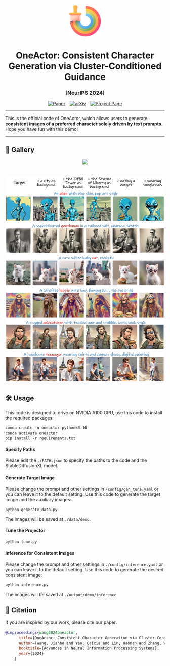 <p align="center">
  <img src="assets/icon.png" height=100>
</p>
<div align="center">

# OneActor: Consistent Character Generation via Cluster-Conditioned Guidance

### [NeurIPS 2024]

[![Paper](https://img.shields.io/badge/Paper-gray)](https://arxiv.org/pdf/2404.10267) &ensp; [![arXiv](https://img.shields.io/badge/arXiv-red)](https://arxiv.org/abs/2404.10267) &ensp; [![Project Page](https://img.shields.io/badge/Project%20Page-green
)](https://johnneywang.github.io/OneActor-webpage/)
</div>

---
This is the official code of OneActor, which allows users to generate **consistent images of a preferred character solely driven by text prompts**. Hope you have fun with this demo!

---

## 🌈 Gallery
<div align="center">
    <img src="assets/gallery1.jpg", width="600">
    <br><br><br>
    <img src="assets/gallery2.jpg", width="600">
</div>

## 🛠️ Usage
This code is designed to drive on NVIDIA A100 GPU, use this code to install the required packages:

    conda create -n oneactor python=3.10
    conda activate oneactor
    pip install -r requirements.txt
#### Specify Paths
Please edit the `./PATH.json` to specify the paths to the code and the StableDiffusionXL model.
#### Generate Target Image
Please change the prompt and other settings in `/config/gen_tune.yaml` or you can leave it to the default setting.
Use this code to generate the target image and the auxiliary images:

    python generate_data.py
The images will be saved at `./data/demo`.
#### Tune the Projector

    python tune.py
#### Inference for Consistent Images
Please change the prompt and other settings in `./config/inference.yaml` or you can leave it to the default setting.
Use this code to generate the desired consistent image:

    python inference.py
The images will be saved at `./output/demo/inference`.

## 📖 Citation
If you are inspired by our work, please cite our paper.
```bibtex
@inproceedings{wang2024oneactor,
      title={OneActor: Consistent Character Generation via Cluster-Conditioned Guidance},
      author={Wang, Jiahao and Yan, Caixia and Lin, Haonan and Zhang, Weizhan},
      booktitle={Advances in Neural Information Processing Systems},
      year={2024}
    }
```
